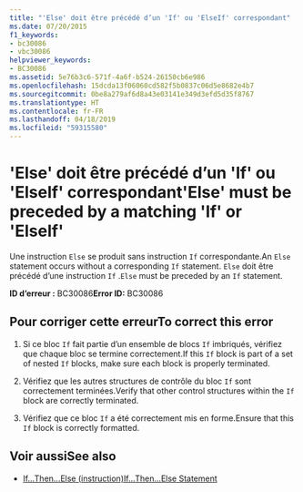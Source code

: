 ```yaml
---
title: "'Else' doit être précédé d’un 'If' ou 'ElseIf' correspondant"
ms.date: 07/20/2015
f1_keywords:
- bc30086
- vbc30086
helpviewer_keywords:
- BC30086
ms.assetid: 5e76b3c6-571f-4a6f-b524-26150cb6e986
ms.openlocfilehash: 15dcda13f06060cd582f5b0837c06d5e8682e4b7
ms.sourcegitcommit: 0be8a279af6d8a43e03141e349d3efd5d35f8767
ms.translationtype: HT
ms.contentlocale: fr-FR
ms.lasthandoff: 04/18/2019
ms.locfileid: "59315580"
---
```

# <a name="else-must-be-preceded-by-a-matching-if-or-elseif"></a><span data-ttu-id="6bf1c-102">'Else' doit être précédé d’un 'If' ou 'ElseIf' correspondant</span><span class="sxs-lookup"><span data-stu-id="6bf1c-102">'Else' must be preceded by a matching 'If' or 'ElseIf'</span></span>
<span data-ttu-id="6bf1c-103">Une instruction `Else` se produit sans instruction `If` correspondante.</span><span class="sxs-lookup"><span data-stu-id="6bf1c-103">An `Else` statement occurs without a corresponding `If` statement.</span></span> <span data-ttu-id="6bf1c-104">`Else` doit être précédé d’une instruction `If` .</span><span class="sxs-lookup"><span data-stu-id="6bf1c-104">`Else` must be preceded by an `If` statement.</span></span>  
  
 <span data-ttu-id="6bf1c-105">**ID d’erreur :** BC30086</span><span class="sxs-lookup"><span data-stu-id="6bf1c-105">**Error ID:** BC30086</span></span>  
  
## <a name="to-correct-this-error"></a><span data-ttu-id="6bf1c-106">Pour corriger cette erreur</span><span class="sxs-lookup"><span data-stu-id="6bf1c-106">To correct this error</span></span>  
  
1. <span data-ttu-id="6bf1c-107">Si ce bloc `If` fait partie d’un ensemble de blocs `If` imbriqués, vérifiez que chaque bloc se termine correctement.</span><span class="sxs-lookup"><span data-stu-id="6bf1c-107">If this `If` block is part of a set of nested `If` blocks, make sure each block is properly terminated.</span></span>  
  
2. <span data-ttu-id="6bf1c-108">Vérifiez que les autres structures de contrôle du bloc `If` sont correctement terminées.</span><span class="sxs-lookup"><span data-stu-id="6bf1c-108">Verify that other control structures within the `If` block are correctly terminated.</span></span>  
  
3. <span data-ttu-id="6bf1c-109">Vérifiez que ce bloc `If` a été correctement mis en forme.</span><span class="sxs-lookup"><span data-stu-id="6bf1c-109">Ensure that this `If` block is correctly formatted.</span></span>  
  
## <a name="see-also"></a><span data-ttu-id="6bf1c-110">Voir aussi</span><span class="sxs-lookup"><span data-stu-id="6bf1c-110">See also</span></span>

- [<span data-ttu-id="6bf1c-111">If...Then...Else (instruction)</span><span class="sxs-lookup"><span data-stu-id="6bf1c-111">If...Then...Else Statement</span></span>](../../visual-basic/language-reference/statements/if-then-else-statement.md)
